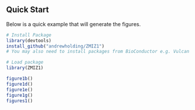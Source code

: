 ## Quick Start

Below is a quick example that will generate the figures.

```R
# Install Package
library(devtools)
install_github("andrewholding/ZMIZ1")
# You may also need to install packages from BioConductor e.g. Vulcan

# Load package
library(ZMIZ1)

figure1b()
figure1d()
figure1e()
figure1g()
figures1()
```
